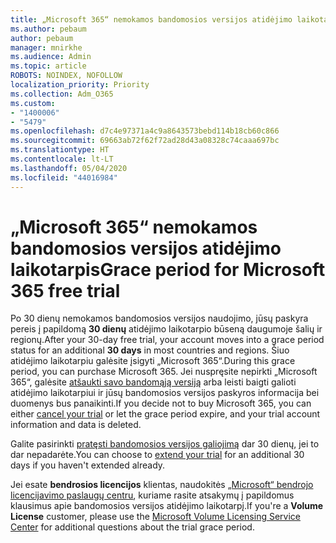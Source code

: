 ```yaml
---
title: „Microsoft 365“ nemokamos bandomosios versijos atidėjimo laikotarpis
ms.author: pebaum
author: pebaum
manager: mnirkhe
ms.audience: Admin
ms.topic: article
ROBOTS: NOINDEX, NOFOLLOW
localization_priority: Priority
ms.collection: Adm_O365
ms.custom:
- "1400006"
- "5479"
ms.openlocfilehash: d7c4e97371a4c9a8643573bebd114b18cb60c866
ms.sourcegitcommit: 69663ab72f62f72ad28d43a08328c74caaa697bc
ms.translationtype: HT
ms.contentlocale: lt-LT
ms.lasthandoff: 05/04/2020
ms.locfileid: "44016984"
---
```

# <a name="grace-period-for-microsoft-365-free-trial"></a><span data-ttu-id="792ae-102">„Microsoft 365“ nemokamos bandomosios versijos atidėjimo laikotarpis</span><span class="sxs-lookup"><span data-stu-id="792ae-102">Grace period for Microsoft 365 free trial</span></span>

<span data-ttu-id="792ae-103">Po 30 dienų nemokamos bandomosios versijos naudojimo, jūsų paskyra pereis į papildomą **30 dienų** atidėjimo laikotarpio būseną daugumoje šalių ir regionų.</span><span class="sxs-lookup"><span data-stu-id="792ae-103">After your 30-day free trial, your account moves into a grace period status for an additional **30 days** in most countries and regions.</span></span> <span data-ttu-id="792ae-104">Šiuo atidėjimo laikotarpiu galėsite įsigyti „Microsoft 365“.</span><span class="sxs-lookup"><span data-stu-id="792ae-104">During this grace period, you can purchase Microsoft 365.</span></span> <span data-ttu-id="792ae-105">Jei nuspręsite nepirkti „Microsoft 365“, galėsite [atšaukti savo bandomąją versiją](https://docs.microsoft.com/microsoft-365/commerce/subscriptions/cancel-your-subscription?view=o365-worldwide) arba leisti baigti galioti atidėjimo laikotarpiui ir jūsų bandomosios versijos paskyros informacija bei duomenys bus panaikinti.</span><span class="sxs-lookup"><span data-stu-id="792ae-105">If you decide not to buy Microsoft 365, you can either [cancel your trial](https://docs.microsoft.com/microsoft-365/commerce/subscriptions/cancel-your-subscription?view=o365-worldwide) or let the grace period expire, and your trial account information and data is deleted.</span></span>

<span data-ttu-id="792ae-106">Galite pasirinkti [pratęsti bandomosios versijos galiojimą](https://docs.microsoft.com/microsoft-365/commerce/extend-your-trial) dar 30 dienų, jei to dar nepadarėte.</span><span class="sxs-lookup"><span data-stu-id="792ae-106">You can choose to [extend your trial](https://docs.microsoft.com/microsoft-365/commerce/extend-your-trial) for an additional 30 days if you haven't extended already.</span></span>

<span data-ttu-id="792ae-107">Jei esate **bendrosios licencijos** klientas, naudokitės [„Microsoft“ bendrojo licencijavimo paslaugų centru](https://support.microsoft.com/help/4471406/how-to-contact-the-microsoft-volume-licensing-service-center), kuriame rasite atsakymų į papildomus klausimus apie bandomosios versijos atidėjimo laikotarpį.</span><span class="sxs-lookup"><span data-stu-id="792ae-107">If you're a **Volume License** customer, please use the [Microsoft Volume Licensing Service Center](https://support.microsoft.com/help/4471406/how-to-contact-the-microsoft-volume-licensing-service-center) for additional questions about the trial grace period.</span></span>
